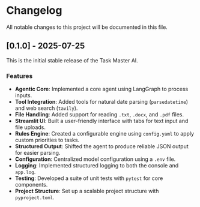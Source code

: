 # Changelog

All notable changes to this project will be documented in this file.

## [0.1.0] - 2025-07-25

This is the initial stable release of the Task Master AI.

### Features

-   **Agentic Core**: Implemented a core agent using LangGraph to process inputs.
-   **Tool Integration**: Added tools for natural date parsing (`parsedatetime`) and web search (`tavily`).
-   **File Handling**: Added support for reading `.txt`, `.docx`, and `.pdf` files.
-   **Streamlit UI**: Built a user-friendly interface with tabs for text input and file uploads.
-   **Rules Engine**: Created a configurable engine using `config.yaml` to apply custom priorities to tasks.
-   **Structured Output**: Shifted the agent to produce reliable JSON output for easier parsing.
-   **Configuration**: Centralized model configuration using a `.env` file.
-   **Logging**: Implemented structured logging to both the console and `app.log`.
-   **Testing**: Developed a suite of unit tests with `pytest` for core components.
-   **Project Structure**: Set up a scalable project structure with `pyproject.toml`.